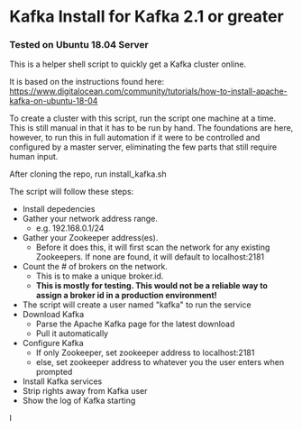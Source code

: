 # Kafka Install for Kafka 2.1 or greater
### Tested on Ubuntu 18.04 Server

This is a helper shell script to quickly get a Kafka cluster online.

It is based on the instructions found here:<br>
https://www.digitalocean.com/community/tutorials/how-to-install-apache-kafka-on-ubuntu-18-04

To create a cluster with this script, run the script one machine at a time.  This is still manual in that it has to be run by hand.  The foundations are here, however, to run this in full automation if it were to be controlled and configured by a master server, eliminating the few parts that still require human input.

After cloning the repo, run install_kafka.sh

The script will follow these steps:
* Install depedencies
* Gather your network address range.
  * e.g. 192.168.0.1/24
* Gather your Zookeeper address(es).  
  * Before it does this, it will first scan the network for any existing Zookeepers.  If none are found, it will default to localhost:2181
* Count the # of brokers on the network.  
  * This is to make a unique broker.id.
  * **This is mostly for testing.  This would not be a reliable way to assign a broker id in a production environment!**
* The script will create a user named "kafka" to run the service
* Download Kafka
  * Parse the Apache Kafka page for the latest download
  * Pull it automatically
* Configure Kafka
  * If only Zookeeper, set zookeeper address to localhost:2181
  * else, set zookeeper address to whatever you the user enters when prompted
* Install Kafka services
* Strip rights away from Kafka user
* Show the log of Kafka starting


I
  
